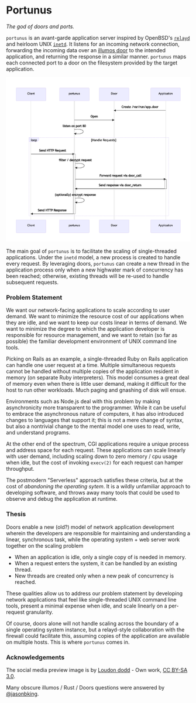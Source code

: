 # Portunus
*The god of doors and ports.*

`portunus` is an avant-garde application server inspired by OpenBSD's
[`relayd`][1] and heirloom UNIX [`inetd`][2].  It listens for an incoming
network connection, forwarding the incoming data over an [illumos door][3] to
the intended application, and returning the response in a similar manner.
`portunus` maps each connected port to a door on the filesystem provided by the
target application.

![Startup and Request Handling](diagrams/startup-and-request-handling.png)

The main goal of `portunus` is to facilitate the scaling of single-threaded
applications. Under the `inetd` model, a new process is created to handle every
request. By leveraging doors, `portunus` can create a new thread in the
application process only when a new highwater mark of concurrency has been
reached; otherwise, existing threads will be re-used to handle subsequent
requests.

### Problem Statement
We want our network-facing applications to scale according to user demand. We
want to minimize the resource cost of our applications when they are idle, and
we want to keep our costs linear in terms of demand. We want to
minimize the degree to which the application developer is responsible for
resource management, and we want to retain (so far as possible) the familiar
development environment of UNIX command line tools.

Picking on Rails as an example, a single-threaded Ruby on Rails application can
handle one user request at a time. Multiple simultaneous requests cannot be
handled without multiple copies of the application resident in memory (on
separate Ruby interpreters). This model consumes a great deal of memory even
when there is little user demand, making it difficult for the host to run other
workloads. Much paging and gnashing of disk will ensue.

Environments such as Node.js deal with this problem by making asynchronicity
more transparent to the programmer. While it can be useful to embrace the
asynchronous nature of computers, it has also introduced changes to languages
that support it; this is not a mere change of syntax, but also a nontrivial
change to the mental model one uses to read, write, and understand programs.

At the other end of the spectrum, CGI applications require a unique process and
address space for each request. These applications can scale linearly with user
demand, including scaling down to zero memory / cpu usage when idle, but the
cost of invoking `execv(2)` for each request can hamper throughput.

The postmodern "Serverless" approach satisfies these criteria, but at the cost
of *abandoning the operating sytem*. It is a wildly unfamiliar approach to
developing software, and throws away many tools that could be used to observe
and debug the application at runtime.

### Thesis
Doors enable a new (old?) model of network application development wherein the
developers are responsible for maintaining and understanding a linear,
synchronous task, while the operating system + web server work together on the
scaling problem

* When an application is idle, only a single copy of is needed in memory.
* When a request enters the system, it can be handled by an existing thread.
* New threads are created only when a new peak of concurrency is reached.

These qualities allow us to address our problem statement by developing network
applications that feel like single-threaded UNIX command line tools, present a
minimal expense when idle, and scale linearly on a per-request granularity.

Of course, doors alone will not handle scaling across the boundary of a single
operating system instance, but a relayd-style collaboration with the firewall
could facilitate this, assuming copies of the application are available on
multiple hosts. This is where `portunus` comes in.

### Acknowledgements

The social media preview image is by [Loudon dodd][4] - Own work, [CC BY-SA
3.0][5].

Many obscure illumos / Rust / Doors questions were answered by [@jasonbking][6].

<!-- References -->
[1]: https://github.com/openbsd/src/tree/master/usr.sbin/httpd
[2]: https://developer.ibm.com/technologies/linux/articles/au-spunix-inetd/
[3]: https://github.com/robertdfrench/revolving-door
[4]: https://commons.wikimedia.org/w/index.php?title=User:Loudon_dodd
[5]: https://creativecommons.org/licenses/by-sa/3.0
[6]: https://github.com/jasonbking
